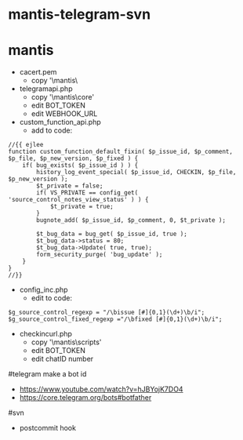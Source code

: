 # mantis-telegram-svn

# mantis 
- cacert.pem
  - copy '\mantis\
- telegramapi.php 
  - copy '\mantis\core\'
  - edit BOT_TOKEN
  - edit WEBHOOK_URL
- custom_function_api.php
  - add to code:
```
//{{ ejlee
function custom_function_default_fixin( $p_issue_id, $p_comment, $p_file, $p_new_version, $p_fixed ) {
	if( bug_exists( $p_issue_id ) ) {
		history_log_event_special( $p_issue_id, CHECKIN, $p_file, $p_new_version );
		$t_private = false;
		if( VS_PRIVATE == config_get( 'source_control_notes_view_status' ) ) {
			$t_private = true;
		}
		bugnote_add( $p_issue_id, $p_comment, 0, $t_private );

		$t_bug_data = bug_get( $p_issue_id, true );
		$t_bug_data->status = 80;
		$t_bug_data->Update( true, true);
		form_security_purge( 'bug_update' );
	}
}
//}}
```
- config_inc.php
  - edit to code:
```
$g_source_control_regexp = "/\bissue [#]{0,1}(\d+)\b/i";
$g_source_control_fixed_regexp ="/\bfixed [#]{0,1}(\d+)\b/i";
```
- checkincurl.php
  - copy '\mantis\scripts\'
  - edit BOT_TOKEN
  - edit chatID number

#telegram
make a bot id
- https://www.youtube.com/watch?v=hJBYojK7DO4
- https://core.telegram.org/bots#botfather

#svn
- postcommit hook
